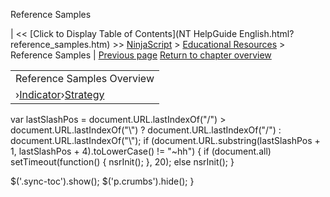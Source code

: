 ﻿










 


Reference Samples







| &lt;&lt; [Click to Display Table of Contents](NT HelpGuide English.html?reference_samples.htm) &gt;&gt;
 [NinjaScript](ninjascript.htm) &gt; [Educational Resources](educational_resources.htm) &gt;
Reference Samples | [Previous page](working_with_price_series.htm)
[Return to chapter overview](educational_resources.htm)












|  |
| --- |
| Reference Samples Overview
›[Indicator](indicator2.htm)›[Strategy](strategy2.htm) |






 
 var lastSlashPos = document.URL.lastIndexOf("/") &gt; document.URL.lastIndexOf("\\") ? document.URL.lastIndexOf("/") : document.URL.lastIndexOf("\\");
 if (document.URL.substring(lastSlashPos + 1, lastSlashPos + 4).toLowerCase() != "~hh") {
 if (document.all) setTimeout(function() {
 nsrInit();
 }, 20);
 else nsrInit();
 }
 
 
 $('.sync-toc').show();
 $('p.crumbs').hide();
 }
 
 
 




